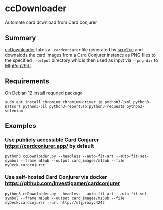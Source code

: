 # ccDownloader
Automate card download from Card Conjurer

## Summary
[ccDownloader](https://github.com/matthewddunlap/ccDownloader) takes a `.cardconjurer` file generated by [scry2cc](https://github.com/matthewddunlap/scry2cc) and downalods the card images from a Card Conjurer instance as PNG files to the specified `--output` directory whic is then used as input via `--png-dir` to [MtgPng2Pdf](https://github.com/matthewddunlap/MtgPng2Pdf).

## Requirements
On Debian 12 install requried package
```
sudo apt install chromium chromium-driver jq python3-lxml python3-natsort python3-pil python3-reportlab python3-requests python3-selenium
```

## Examples
### Use publicly accessible Card Conjurer https://cardconjurer.app/ by default
```
python3 ccDownloader.py --headless --auto-fit-art --auto-fit-set-symbol --frame m15ub --output card_images/m15ub --file myDeck.cardcojurer
```

### Use self-hosted Card Conjurer via docker https://github.com/Investigamer/cardconjurer
```
python3 ccDownloader.py --headless --auto-fit-art --auto-fit-set-symbol --frame m15ub --output card_images/m15ub --file myDeck.cardcojurer --url http://mtgproxy:4242
```
